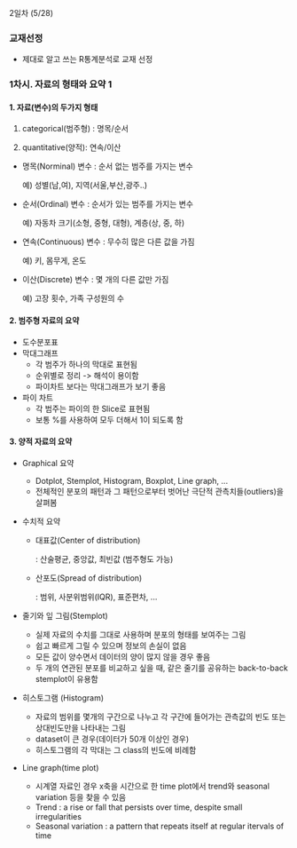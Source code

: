 2일차 (5/28)

### 교재선정

- 제대로 알고 쓰는 R통계분석로 교재 선정



### 1차시. 자료의 형태와 요약 1



#### 1. 자료(변수)의 두가지 형태

1) categorical(범주형) : 명목/순서

2) quantitative(양적): 연속/이산

- 명목(Norminal) 변수 : 순서 없는 범주를 가지는 변수

  예) 성별(남,여), 지역(서울,부산,광주..)

- 순서(Ordinal) 변수 : 순서가 있는 범주를 가지는 변수

  예) 자동차 크기(소형, 중형, 대형), 계층(상, 중, 하)

- 연속(Continuous) 변수 : 무수히 많은 다른 값을 가짐

  예) 키, 몸무게, 온도

- 이산(Discrete) 변수 : 몇 개의 다른 값만 가짐

  예) 고장 횟수, 가족 구성원의 수



#### 2. 범주형 자료의 요약

- 도수분포표
- 막대그래프
  - 각 범주가 하나의 막대로 표현됨
  - 순위별로 정리 -> 해석이 용이함
  - 파이차트 보다는 막대그래프가 보기 좋음
- 파이 차트
  - 각 범주는 파이의 한 Slice로 표현됨
  - 보통 %를 사용하여 모두 더해서 1이 되도록 함



#### 3. 양적 자료의 요약

- Graphical 요약

  - Dotplot, Stemplot, Histogram, Boxplot, Line graph, ...
  - 전체적인 분포의 패턴과 그 패턴으로부터 벗어난 극단적 관측치들(outliers)을 살펴봄

- 수치적 요약

  - 대표값(Center of distribution)

    : 산술평균, 중앙값, 최빈값 (범주형도 가능)

  - 산포도(Spread of distribution)

    : 범위, 사분위범위(IQR), 표준편차, ...

  

- 줄기와 잎 그림(Stemplot)
  - 실제 자료의 수치를 그대로 사용하며 분포의 형태를 보여주는 그림
  - 쉽고 빠르게 그릴 수 있으며 정보의 손실이 없음
  - 모든 값이 양수면서 데이터의 양이 많지 않을 경우 좋음
  - 두 개의 연관된 분포를 비교하고 싶을 때, 같은 줄기를 공유하는 back-to-back stemplot이 유용함



- 히스토그램 (Histogram)
  - 자료의 범위를 몇개의 구간으로 나누고 각 구간에 들어가는 관측값의 빈도 또는 상대빈도만을 나타내는 그림
  - dataset이 큰 경우(데이터가 50개 이상인 경우)
  - 히스토그램의 각 막대는 그 class의 빈도에 비례함



- Line graph(time plot)
  - 시계열 자료인 경우 x축을 시간으로 한 time plot에서 trend와 seasonal variation 등을 찾을 수 있음
  - Trend : a rise or fall that persists over time, despite small irregularities
  - Seasonal variation : a pattern that repeats itself at regular itervals of time